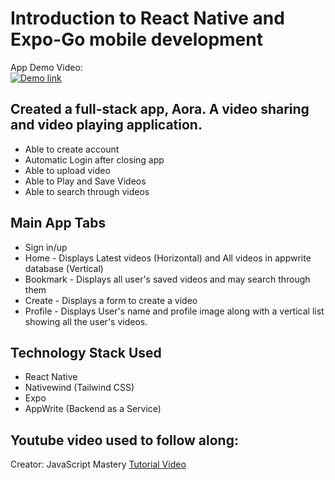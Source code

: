 # Introduction to React Native and Expo-Go mobile development
App Demo Video:\
[![Demo link](https://img.youtube.com/vi/k3fJy8MskSk/hqdefault.jpg)](https://www.youtube.com/watch?v=k3fJy8MskSk)

## Created a full-stack app, Aora. A video sharing and video playing application.
- Able to create account
- Automatic Login after closing app
- Able to upload video
- Able to Play and Save Videos
- Able to search through videos

## Main App Tabs
- Sign in/up
- Home - Displays Latest videos (Horizontal) and All videos in appwrite database (Vertical)
- Bookmark - Displays all user's saved videos and may search through them
- Create - Displays a form to create a video
- Profile - Displays User's name and profile image along with a vertical list showing all the user's videos.

## Technology Stack Used
- React Native
- Nativewind (Tailwind CSS)
- Expo
- AppWrite (Backend as a Service)

## Youtube video used to follow along:
Creator: JavaScript Mastery
[Tutorial Video](https://www.youtube.com/watch?v=ZBCUegTZF7M)
